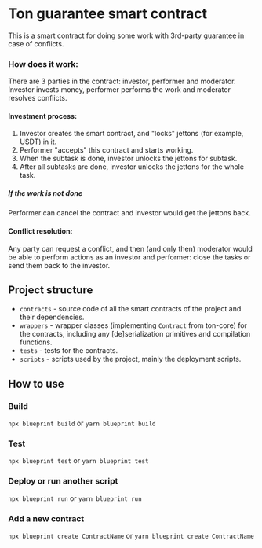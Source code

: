 # Ton guarantee smart contract

This is a smart contract for doing some work with 3rd-party guarantee in case of conflicts.

### How does it work:

There are 3 parties in the contract: investor, performer and moderator. Investor invests money, performer performs the work and moderator resolves conflicts.

#### Investment process:
1. Investor creates the smart contract, and "locks" jettons (for example, USDT) in it.
2. Performer "accepts" this contract and starts working.
3. When the subtask is done, investor unlocks the jettons for subtask.
4. After all subtasks are done, investor unlocks the jettons for the whole task.

##### If the work is not done

Performer can cancel the contract and investor would get the jettons back.

#### Conflict resolution:
Any party can request a conflict, and then (and only then) moderator would be able to perform actions as an investor and performer: close the tasks or send them back to the investor.



## Project structure

-   `contracts` - source code of all the smart contracts of the project and their dependencies.
-   `wrappers` - wrapper classes (implementing `Contract` from ton-core) for the contracts, including any [de]serialization primitives and compilation functions.
-   `tests` - tests for the contracts.
-   `scripts` - scripts used by the project, mainly the deployment scripts.

## How to use

### Build

`npx blueprint build` or `yarn blueprint build`

### Test

`npx blueprint test` or `yarn blueprint test`

### Deploy or run another script

`npx blueprint run` or `yarn blueprint run`

### Add a new contract

`npx blueprint create ContractName` or `yarn blueprint create ContractName`
